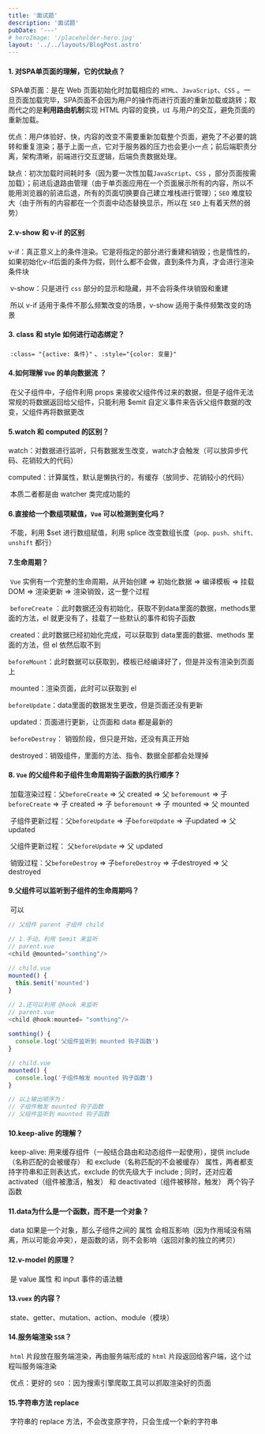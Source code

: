 ```yaml
---
title: '面试题'
description: '面试题'
pubDate: '---'
# heroImage: '/placeholder-hero.jpg'
layout: '../../layouts/BlogPost.astro'
---
```


#### 1. 对SPA单页面的理解，它的优缺点？

​	SPA单页面：是在 Web 页面初始化时加载相应的 `HTML`、`JavaScript`、`CSS` 。一旦页面加载完毕，SPA页面不会因为用户的操作而进行页面的重新加载或跳转；取而代之的是**利用路由机制**实现 HTML 内容的变换，`UI` 与用户的交互，避免页面的重新加载。

​	优点：用户体验好、快，内容的改变不需要重新加载整个页面，避免了不必要的跳转和重复渲染；基于上面一点，它对于服务器的压力也会更小一点；前后端职责分离，架构清晰，前端进行交互逻辑，后端负责数据处理。

​	缺点：初次加载时间耗时多（因为要一次性加载`JavaScript`、`CSS` ，部分页面按需加载）；前进后退路由管理（由于单页面应用在一个页面展示所有的内容，所以不能用浏览器的前进后退，所有的页面切换要自己建立堆栈进行管理）；`SEO` 难度较大（由于所有的内容都在一个页面中动态替换显示，所以在 `SEO` 上有着天然的弱势）



#### 2.v-show 和 v-if 的区别

​	v-if：真正意义上的条件渲染。它是将指定的部分进行重建和销毁；也是惰性的，如果初始化v-if后面的条件为假，则什么都不会做，直到条件为真，才会进行渲染条件块

​	v-show：只是进行 `css` 部分的显示和隐藏，并不会将条件块销毁和重建

​	所以 v-if 适用于条件不那么频繁改变的场景，v-show 适用于条件频繁改变的场景



#### 3. class 和 style 如何进行动态绑定？

​	`:class= "{active: 条件}"` 、`:style="{color: 变量}"` 



#### 4.如何理解 `Vue` 的单向数据流 ？

​	在父子组件中，子组件利用 props 来接收父组件传过来的数据，但是子组件无法常规的将数据返回给父组件，只能利用 $emit 自定义事件来告诉父组件数据的改变，父组件再将数据更改



#### 5.watch 和 computed 的区别？

​	watch：对数据进行监听，只有数据发生改变，watch才会触发（可以放异步代码、花销较大的代码）

​	computed：计算属性，默认是懒执行的，有缓存（放同步、花销较小的代码）

​	本质二者都是由 watcher 类完成功能的



#### 6.直接给一个数组项赋值，`Vue` 可以检测到变化吗？

​	不能，利用 $set 进行数组赋值，利用 splice 改变数组长度（`pop、push、shift、unshift`  都行）



#### 7.生命周期？

​	`Vue` 实例有一个完整的生命周期，从开始创建 => 初始化数据 => 编译模板 => 挂载DOM => 渲染更新 => 渲染销毁，这一整个过程

​	`beforeCreate` ：此时数据还没有初始化，获取不到data里面的数据，methods里面的方法，el 就更没有了，挂载了一些默认的事件和钩子函数

​	created：此时数据已经初始化完成，可以获取到 data里面的数据、methods 里面的方法，但 el 依然后取不到

​	`beforeMount`：此时数据可以获取到，模板已经编译好了，但是并没有渲染到页面上

​	mounted：渲染页面，此时可以获取到 el 

​	`beforeUpdate`：data里面的数据发生更改，但是页面还没有更新

​	updated：页面进行更新，让页面和 data 都是最新的

​	`beforeDestroy`： 销毁阶段，但只是开始，还没有真正开始

​	destroyed：销毁组件，里面的方法、指令、数据全部都会处理掉



#### 8. `Vue` 的父组件和子组件生命周期钩子函数的执行顺序？

​	加载渲染过程：父`beforeCreate` => 父 created => 父 `beforemount` => 子`beforeCreate` => 子 created => 子 `beforemount`  => 子 mounted => 父 mounted

​	子组件更新过程：父`beforeUpdate` => 子`beforeUpdate` => 子updated => 父 updated 

​	父组件更新过程： 父`beforeUpdate` => 父 updated 

​	销毁过程：父`beforeDestroy` => 子`beforeDestroy` => 子destroyed => 父 destroyed



#### 9.父组件可以监听到子组件的生命周期吗？

​	可以

```javascript
// 父组件 parent 子组件 child

// 1.手动，利用 $emit 来监听
// parent.vue
<child @mounted="somthing"/>
  
// child.vue
mounted() {
  this.$emit('mounted')
}

// 2.还可以利用 @hook 来监听
// parent.vue
<child @hook:mounted= "somthing"/>
  
somthing() {
  console.log('父组件监听到 mounted 钩子函数')
}

// child.vue
mounted() {
  console.log('子组件触发 mounted 钩子函数')
}

// 以上输出顺序为：
// 子组件触发 mounted 钩子函数
// 父组件监听到 mounted 钩子函数
```



#### 10.keep-alive 的理解？

​	keep-alive: 用来缓存组件（一般结合路由和动态组件一起使用），提供 include（名称匹配的会被缓存） 和 exclude（名称匹配的不会被缓存） 属性，两者都支持字符串和正则表达式，exclude 的优先级大于 include ; 同时，还对应着 activated（组件被激活，触发） 和 deactivated（组件被移除，触发） 两个钩子函数



#### 11.data为什么是一个函数，而不是一个对象？

​	data 如果是一个对象，那么子组件之间的 属性 会相互影响（因为作用域没有隔离，所以可能会冲突），是函数的话，则不会影响（返回对象的独立的拷贝）



#### 12.v-model 的原理？

​	是 value 属性 和 input 事件的语法糖



#### 13.`vuex` 的内容？

​	state、getter、mutation、action、module（模块）



#### 14.服务端渲染 `SSR`？

​	`html` 片段放在服务端渲染，再由服务端形成的 `html` 片段返回给客户端，这个过程叫服务端渲染

​	优点：更好的 `SEO` ：因为搜索引擎爬取工具可以抓取渲染好的页面

#### 15.字符串方法 replace

​	字符串的 replace 方法，不会改变原字符，只会生成一个新的字符串